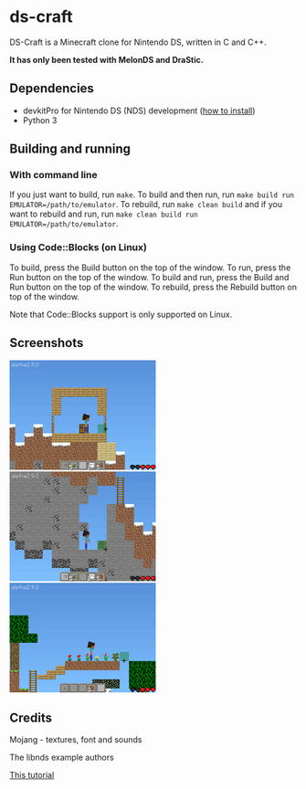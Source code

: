 # ds-craft

DS-Craft is a Minecraft clone for Nintendo DS, written in C and C++.

**It has only been tested with MelonDS and DraStic.**

## Dependencies

- devkitPro for Nintendo DS (NDS) development ([how to install](https://devkitpro.org/wiki/Getting_Started))
- Python 3

## Building and running

### With command line

If you just want to build, run `make`. To build and then run, run `make build run EMULATOR=/path/to/emulator`. To rebuild, run `make clean build` and if you want to rebuild and run, run `make clean build run EMULATOR=/path/to/emulator`.

### Using Code::Blocks (on Linux)

To build, press the Build button on the top of the window. To run, press the Run button on the top of the window. To build and run, press the Build and Run button on the top of the window. To rebuild, press the Rebuild button on top of the window.

Note that Code::Blocks support is only supported on Linux.

## Screenshots

<!-- TODO: Update screenshots to beta1.1 when it releases -->

![Screenshot 1](./screenshots/shot1.png)
![Screenshot 2](./screenshots/shot2.png)
![Screenshot 3](./screenshots/shot3.png)

## Credits

Mojang - textures, font and sounds

The libnds example authors

[This tutorial](https://www.youtube.com/watch?v=yb6QJl6mqf4)
